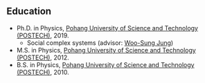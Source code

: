 Education
------
* Ph.D. in Physics, [Pohang University of Science and Technology (POSTECH)](http://www.postech.ac.kr/eng/), 2019.
  * Social complex systems (advisor: [Woo-Sung Jung](http://complex.postech.ac.kr))
* M.S. in Physics, [Pohang University of Science and Technology (POSTECH)](http://www.postech.ac.kr/eng/), 2012.
* B.S. in Physics, [Pohang University of Science and Technology (POSTECH)](http://www.postech.ac.kr/eng/), 2010.
